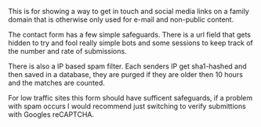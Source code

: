 This is for showing a way to get in touch and social media links on a family domain that is otherwise only used for e-mail and non-public content.

The contact form has a few simple safeguards. There is a url field that gets hidden to try and fool really simple bots and some sessions to keep track of the number and rate of submissions.

There is also a IP based spam filter. Each senders IP get sha1-hashed and then saved in a database, they are purged if they are older then 10 hours and the matches are counted.

For low traffic sites this form should have sufficent safeguards, if a problem with spam occurs I would recommend just switching to verify submittions with Googles reCAPTCHA.
